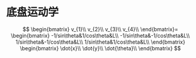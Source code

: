 # 底盘运动学
$$
  \begin{bmatrix}
    v_{1}\\
    v_{2}\\
    v_{3}\\
    v_{4}\\
  \end{bmatrix}=
  \begin{bmatrix}
    -1/sin\theta&1/cos\theta&L\\
    -1/sin\theta&-1/cos\theta&L\\
    1/sin\theta&-1/cos\theta&L\\
    1/sin\theta&1/cos\theta&L\\
  \end{bmatrix}
  \begin{bmatrix}
    \dot{x}\\
    \dot{y}\\
    \dot{\theta}\\
  \end{bmatrix}
$$